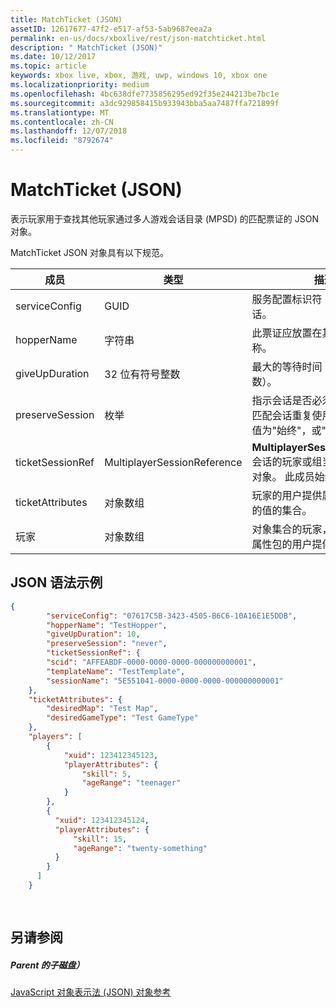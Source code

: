 ```yaml
---
title: MatchTicket (JSON)
assetID: 12617677-47f2-e517-af53-5ab9687eea2a
permalink: en-us/docs/xboxlive/rest/json-matchticket.html
description: " MatchTicket (JSON)"
ms.date: 10/12/2017
ms.topic: article
keywords: xbox live, xbox, 游戏, uwp, windows 10, xbox one
ms.localizationpriority: medium
ms.openlocfilehash: 4bc638dfe7735856295ed92f35e244213be7bc1e
ms.sourcegitcommit: a3dc929858415b933943bba5aa7487ffa721899f
ms.translationtype: MT
ms.contentlocale: zh-CN
ms.lasthandoff: 12/07/2018
ms.locfileid: "8792674"
---
```

# <a name="matchticket-json"></a>MatchTicket (JSON)
表示玩家用于查找其他玩家通过多人游戏会话目录 (MPSD) 的匹配票证的 JSON 对象。 
<a id="ID4EN"></a>

  
 
MatchTicket JSON 对象具有以下规范。
 
| 成员| 类型| 描述| 
| --- | --- | --- | 
| serviceConfig| GUID| 服务配置标识符 (SCID) 的会话。| 
| hopperName| 字符串| 此票证应放置在其中的漏斗的名称。| 
| giveUpDuration| 32 位有符号整数| 最大的等待时间 （不可或缺的秒数）。| 
| preserveSession| 枚举| 指示会话是否必须作为到其中以匹配会话重复使用的值。 可能的值为"始终"，或"从不"。 | 
| ticketSessionRef| MultiplayerSessionReference| <b>MultiplayerSessionReference</b>会话的玩家或组当前正在播放的对象。 此成员始终是必需的。 | 
| ticketAttributes| 对象数组| 玩家的用户提供属性和有关票证的值的集合。| 
| 玩家| 对象数组| 对象集合的玩家，每个都有一个属性包的用户提供的属性。 | 
  
<a id="ID4EW"></a>

 
## <a name="sample-json-syntax"></a>JSON 语法示例
 

```json
{
        "serviceConfig": "07617C5B-3423-4505-B6C6-10A16E1E5DDB",
        "hopperName": "TestHopper",
        "giveUpDuration": 10,
        "preserveSession": "never",
        "ticketSessionRef": {
        "scid": "AFFEABDF-0000-0000-0000-000000000001",
        "templateName": "TestTemplate",
        "sessionName": "5E551041-0000-0000-0000-000000000001"
    },
    "ticketAttributes": {
        "desiredMap": "Test Map",
        "desiredGameType": "Test GameType"
    },
    "players": [
        {
            "xuid": 123412345123,
            "playerAttributes": {
                "skill": 5,
                "ageRange": "teenager"
            }
        },
        {
          "xuid": 123412345124,
          "playerAttributes": {
              "skill": 15,
              "ageRange": "twenty-something"
          }
        }
      ]
    }
  
    
```

  
<a id="ID4EEB"></a>

 
## <a name="see-also"></a>另请参阅
 
<a id="ID4EGB"></a>

 
##### <a name="parent"></a>Parent 的子磁盘） 

[JavaScript 对象表示法 (JSON) 对象参考](atoc-xboxlivews-reference-json.md)

   